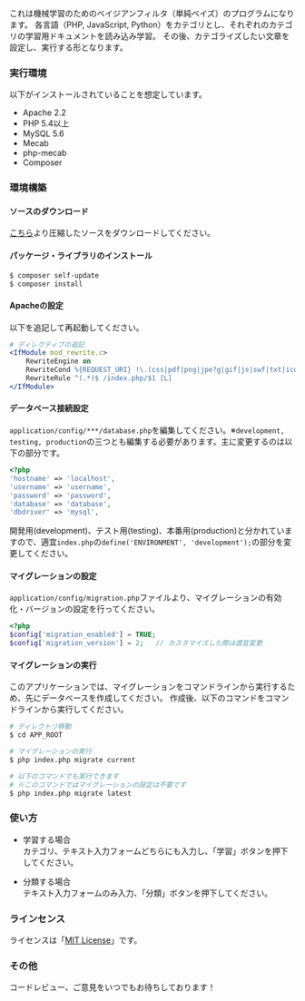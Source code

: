これは機械学習のためのベイジアンフィルタ（単純ベイズ）のプログラムになります。
各言語（PHP, JavaScript, Python）をカテゴリとし、それぞれのカテゴリの学習用ドキュメントを読み込み学習。
その後、カテゴライズしたい文章を設定し、実行する形となります。

### 実行環境
以下がインストールされていることを想定しています。

- Apache 2.2
- PHP 5.4以上
- MySQL 5.6
- Mecab
- php-mecab
- Composer

### 環境構築
#### ソースのダウンロード
[こちら](https://github.com/k-kuwahara/naive_bayes/archive/webApp.zip)より圧縮したソースをダウンロードしてください。

#### パッケージ・ライブラリのインストール

```bash
$ composer self-update
$ composer install
```

#### Apacheの設定
以下を追記して再起動してください。
```apache
# ディレクティブの追記
<IfModule mod_rewrite.c>
    RewriteEngine on
    RewriteCond %{REQUEST_URI} !\.(css|pdf|png|jpe?g|gif|js|swf|txt|ico|s?html?)$
    RewriteRule ^(.*)$ /index.php/$1 [L]
</IfModule>
```

#### データベース接続設定
`application/config/***/database.php`を編集してください。※`development, testing, production`の三つとも編集する必要があります。主に変更するのは以下の部分です。

```php
<?php
'hostname' => 'localhost',
'username' => 'username',
'password' => 'password',
'database' => 'database',
'dbdriver' => 'mysql',
```

開発用(development)、テスト用(testing)、本番用(production)と分かれていますので、適宜`index.php`の`define('ENVIRONMENT', 'development');`の部分を変更してください。

#### マイグレーションの設定
`application/config/migration.php`ファイルより、マイグレーションの有効化・バージョンの設定を行ってください。

```php
<?php
$config['migration_enabled'] = TRUE;
$config['migration_version'] = 2;   // カスタマイズした際は適宜変更
```

#### マイグレーションの実行
このアプリケーションでは、マイグレーションをコマンドラインから実行するため、先にデータベースを作成してください。
作成後、以下のコマンドをコマンドラインから実行してください。

```bash
# ディレクトリ移動
$ cd APP_ROOT

# マイグレーションの実行
$ php index.php migrate current

# 以下のコマンドでも実行できます
# ※このコマンドではマイグレーションの設定は不要です
$ php index.php migrate latest
```

### 使い方
- 学習する場合  
カテゴリ、テキスト入力フォームどちらにも入力し、「学習」ボタンを押下してください。

- 分類する場合  
テキスト入力フォームのみ入力、「分類」ボタンを押下してください。


### ラインセンス
ライセンスは「[MIT License](https://github.com/k-kuwahara/naive_bayes/blob/master/LICENSE.md)」です。

### その他
コードレビュー、ご意見をいつでもお待ちしております！
